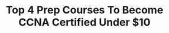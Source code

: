 ---
title: "Top 4 Prep Courses To Become CCNA Certified Under $10"
layout: 'topcourses'
image: images/1x1.png

titulos: ['CCNA 2018 200-125 Video Boot Camp With Chris Bryant Review','Cisco CCNA 200-125 – The Complete Guide to Getting Certified Review','Cisco NEW CCNA R/S (200-125): The Complete Course Review','The Complete Networking Fundamentals Course. Your CCNA start Review']

h3_title: "What's the key to becoming CCNA certified?"

p1: "First it's important to know why do you want to become CCNA certified. Having the priorities and goals set will help you prepare much better for your CCNA exam. You may want to ask yourself when do you want to pass the exam? If the answer is in the next 3 - 6 months then you should plan your preparation with the timeframe in mind. Set aside daily review sessions which don't have to be long, but should be intense and really get your hands dirty."

greendiv: "The CCNA exam consists of about 50-60 questions and takes 90 minutes to finish. Being well prepared is key, but even then the exam can still be stressful as you do only have a limited amount of time to answer the exam questions. This is where you will find all the work you put into your training and studying various materials and mockup questions will pay off"

p2: "What we focused on in our selection are courses that aim to accomplish two thing - give you the theoretical background and make you go through actual example scenarios. All our courses listed here are a great asset to complement your other study material such as books and online guides and will help you boost your self-prep for the CCNA exam significantly."


fbpix: "<!-- Facebook Pixel Code -->
<script>!function(f,b,e,v,n,t,s){if(f.fbq)return;n=f.fbq=function(){n.callMethod?n.callMethod.apply(n,arguments):n.queue.push(arguments)};if(!f._fbq)f._fbq=n;n.push=n;n.loaded=!0;n.version='2.0';n.queue=[];t=b.createElement(e);t.async=!0;t.src=v;s=b.getElementsByTagName(e)[0];s.parentNode.insertBefore(t,s)}(window, document,'script','https://connect.facebook.net/en_US/fbevents.js');fbq('init', '2020796771573329');fbq('track', 'PageView');</script><noscript><img height='1' width='1' style='display:none'src='https://www.facebook.com/tr?id=2020796771573329&ev=PageView&noscript=1'/></noscript><!-- End Facebook Pixel Code -->"

adwordspix: "<!-- Global site tag (gtag.js) - AdWords: 806863321 -->
<script async src='https://www.googletagmanager.com/gtag/js?id=AW-806863321'></script>
<script>
  window.dataLayer = window.dataLayer || [];
  function gtag(){dataLayer.push(arguments);}
  gtag('js', new Date());

  gtag('config', 'AW-806863321');
</script>
"

---
